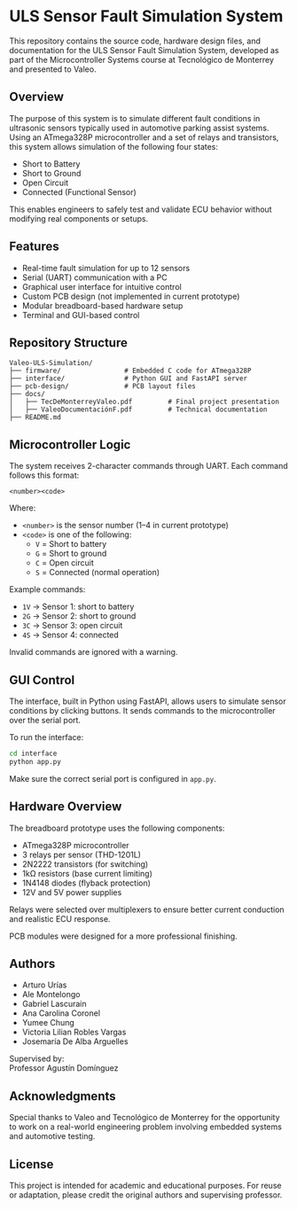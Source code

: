 # ULS Sensor Fault Simulation System

This repository contains the source code, hardware design files, and documentation for the ULS Sensor Fault Simulation System, developed as part of the Microcontroller Systems course at Tecnológico de Monterrey and presented to Valeo.

## Overview

The purpose of this system is to simulate different fault conditions in ultrasonic sensors typically used in automotive parking assist systems. Using an ATmega328P microcontroller and a set of relays and transistors, this system allows simulation of the following four states:

- Short to Battery
- Short to Ground
- Open Circuit
- Connected (Functional Sensor)

This enables engineers to safely test and validate ECU behavior without modifying real components or setups.

## Features

- Real-time fault simulation for up to 12 sensors
- Serial (UART) communication with a PC
- Graphical user interface for intuitive control
- Custom PCB design (not implemented in current prototype)
- Modular breadboard-based hardware setup
- Terminal and GUI-based control

## Repository Structure

```
Valeo-ULS-Simulation/
├── firmware/                # Embedded C code for ATmega328P
├── interface/               # Python GUI and FastAPI server
├── pcb-design/              # PCB layout files
├── docs/
│   ├── TecDeMonterreyValeo.pdf         # Final project presentation
│   ├── ValeoDocumentaciónF.pdf         # Technical documentation
├── README.md
```

## Microcontroller Logic

The system receives 2-character commands through UART. Each command follows this format:

`<number><code>`

Where:
- `<number>` is the sensor number (1–4 in current prototype)
- `<code>` is one of the following:
  - `V` = Short to battery
  - `G` = Short to ground
  - `C` = Open circuit
  - `S` = Connected (normal operation)

Example commands:
- `1V` → Sensor 1: short to battery  
- `2G` → Sensor 2: short to ground  
- `3C` → Sensor 3: open circuit  
- `4S` → Sensor 4: connected  

Invalid commands are ignored with a warning.

## GUI Control

The interface, built in Python using FastAPI, allows users to simulate sensor conditions by clicking buttons. It sends commands to the microcontroller over the serial port.

To run the interface:

```bash
cd interface
python app.py
```

Make sure the correct serial port is configured in `app.py`.

## Hardware Overview

The breadboard prototype uses the following components:

- ATmega328P microcontroller
- 3 relays per sensor (THD-1201L)
- 2N2222 transistors (for switching)
- 1kΩ resistors (base current limiting)
- 1N4148 diodes (flyback protection)
- 12V and 5V power supplies

Relays were selected over multiplexers to ensure better current conduction and realistic ECU response.

PCB modules were designed for a more professional finishing.

## Authors

- Arturo Urías  
- Ale Montelongo  
- Gabriel Lascurain
- Ana Carolina Coronel
- Yumee Chung
- Victoria Lilian Robles Vargas
- Josemaría De Alba Arguelles

Supervised by:  
Professor Agustín Domínguez

## Acknowledgments

Special thanks to Valeo and Tecnológico de Monterrey for the opportunity to work on a real-world engineering problem involving embedded systems and automotive testing.

## License

This project is intended for academic and educational purposes. For reuse or adaptation, please credit the original authors and supervising professor.
